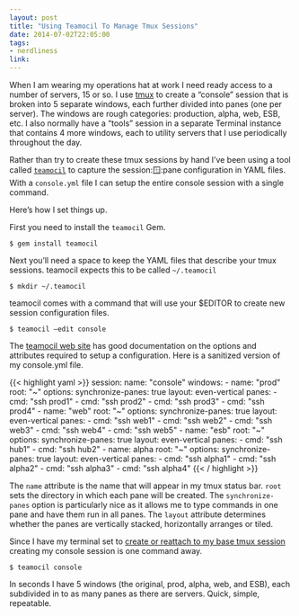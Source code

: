 ```yaml
---
layout: post
title: "Using Teamocil To Manage Tmux Sessions"
date: 2014-07-02T22:05:00
tags:
- nerdliness
link:
---
```

When I am wearing my operations hat at work I need ready access to a number of servers, 15 or so. I use [tmux](http://tmux.sourceforge.net "tmux") to create a “console” session that is broken into 5 separate windows, each further divided into panes (one per server). The windows are rough categories: production, alpha, web, ESB, etc. I also normally have a “tools” session in a separate Terminal instance that contains 4 more windows, each to utility servers that I use periodically throughout the day.

Rather than try to create these tmux sessions by hand I’ve been using a tool called [`teamocil`](https://github.com/remiprev/teamocil "teamocil") to capture the session::window::pane configuration in YAML files. With a `console.yml` file I can setup the entire console session with a single command.

Here’s how I set things up.

First you need to install the `teamocil` Gem.

    $ gem install teamocil

Next you’ll need a space to keep the YAML files that describe your tmux sessions. teamocil expects this to be called `~/.teamocil`

    $ mkdir ~/.teamocil

teamocil comes with a command that will use your $EDITOR to create new session configuration files.

    $ teamocil —edit console

The [teamocil web site](http://teamocil.com "Teamocil site") has good documentation on the options and attributes required to setup a configuration. Here is a sanitized version of my console.yml file.

{{< highlight yaml >}}
session:
  name: "console"
  windows:
    - name: "prod"
      root: "~"
      options:
        synchronize-panes: true
      layout: even-vertical
      panes:
        - cmd: "ssh prod1"
        - cmd: "ssh prod2"
        - cmd: "ssh prod3"
        - cmd: "ssh prod4"
    - name: "web"
      root: "~"
      options:
        synchronize-panes: true
      layout: even-vertical
      panes:
        - cmd: "ssh web1"
        - cmd: "ssh web2"
        - cmd: "ssh web3"
        - cmd: "ssh web4"
        - cmd: "ssh web5"
    - name: "esb"
      root: "~"
      options:
        synchronize-panes: true
      layout: even-vertical
      panes:
        - cmd: "ssh hub1"
        - cmd: "ssh hub2"
    - name: alpha
      root: "~"
      options:
        synchronize-panes: true
      layout: even-vertical
      panes:
        - cmd: "ssh alpha1"
        - cmd: "ssh alpha2"
        - cmd: "ssh alpha3"
        - cmd: "ssh alpha4"
{{< / highlight >}}

The `name` attribute is the name that will appear in my tmux status bar. `root` sets the directory in which each pane will be created. The `synchronize-panes` option is particularly nice as it allows me to type commands in one pane and have them run in all panes. The `layout` attribute determines whether the panes are vertically stacked, horizontally arranges or tiled.

Since I have my terminal set to [create or reattach to my base tmux session](https://zanshin.net/2013/06/03/automatically-reattach-to-tmux-session-in-iterm/ "Automatically Reattach to tmux Session in iTerm") creating my console session is one command away. 

    $ teamocil console

In seconds I have 5 windows (the original, prod, alpha, web, and ESB), each subdivided in to as many panes as there are servers. Quick, simple, repeatable. 

